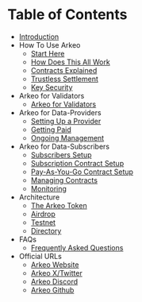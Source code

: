 # Table of Contents

* [Introduction](README.md)
* How To Use Arkeo
    * [Start Here](howto/start-here.md)
    * [How Does This All Work](howto/overview.md)
    * [Contracts Explained](howto/contracts.md)
    * [Trustless Settlement](howto/settlement-explained.md)
    * [Key Security](howto/security.md)
* Arkeo for Validators
    * [Arkeo for Validators](validators/validators.md)
* Arkeo for Data-Providers
    * [Setting Up a Provider](providers/setup.md)
    * [Getting Paid](providers/getting-paid.md)
    * [Ongoing Management](providers/management.md)
* Arkeo for Data-Subscribers
    * [Subscribers Setup](subscribers/setup.md)
    * [Subscription Contract Setup](subscribers/setup-subscription.md)
    * [Pay-As-You-Go Contract Setup](subscribers/setup-payg.md)
    * [Managing Contracts](subscribers/contract-management.md)
    * [Monitoring](subscribers/monitoring.md)
* Architecture
    * [The Arkeo Token](architecture/token.md)
    * [Airdrop](architecture/airdrop.md)
    * [Testnet](architecture/testnet.md)
    * [Directory](architecture/directory.md)
* FAQs
    * [Frequently Asked Questions](faqs/faqs.md)
* Official URLs
  * [Arkeo Website](http://arkeo.network/)
  * [Arkeo X/Twitter](https://twitter.com/arkeonetwork)
  * [Arkeo Discord](https://discord.gg/BfEHpm6uFc)
  * [Arkeo Github](https://github.com/arkeonetwork)
